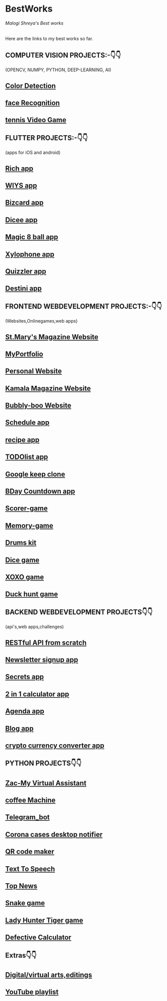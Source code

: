 # BestWorks
<h6>Malogi Shreya's Best works</h6>
Here are the links to my best works so far.

<h2>COMPUTER VISION PROJECTS:-👇👇</h2>
(OPENCV, NUMPY, PYTHON, DEEP-LEARNING, AI)

[Color Detection](https://github.com/5hre9a/computer-vision)
--
[face Recognition](https://github.com/5hre9a/face_recognition)
--
[tennis Video Game](https://github.com/5hre9a/Tennis_Video-Game)
--

<h2>FLUTTER PROJECTS:-👇👇</h2>
(apps for iOS and android)

[Rich app](https://github.com/5hre9a/rich-app)
--
[WIYS app](https://github.com/5hre9a/WIYS-APP)
--
[Bizcard app](https://github.com/5hre9a/bizcard-app)
--
[Dicee app](https://github.com/5hre9a/dicee-app)
--
[Magic 8 ball app](https://github.com/5hre9a/magic-ball-app)
--
[Xylophone app](https://github.com/5hre9a/xylophone-app)
--
[Quizzler app](https://github.com/5hre9a/quizzler-app)
--
[Destini app](https://github.com/5hre9a/destini-app)
--

<h2>FRONTEND WEBDEVELOPMENT PROJECTS:-👇👇</h2>
(Websites,Onlinegames,web apps)

[St.Mary's Magazine Website](https://github.com/5hre9a/emagz-website)
--
[MyPortfolio](https://github.com/5hre9a/MyPortfolio)
--
[Personal Website](https://github.com/5hre9a/my-ezyro-webby)
--
[Kamala Magazine Website](https://github.com/5hre9a/kamala-magz)
--
[Bubbly-boo Website](https://github.com/5hre9a/bubbly-boo)
--
[Schedule app](https://github.com/5hre9a/schedule-schema)
--
[recipe app](https://github.com/5hre9a/recipe-app)
--
[TODOlist app](https://github.com/5hre9a/TODO-list-app)
--
[Google keep clone](https://github.com/5hre9a/keepbox-app)
--
[BDay Countdown app](https://github.com/5hre9a/Bday-countdown)
--
[Scorer-game](https://github.com/5hre9a/scorer-game)
--
[Memory-game](https://github.com/5hre9a/memory-game)
--
[Drums kit](https://github.com/5hre9a/drums-kit)
--
[Dice game](https://github.com/5hre9a/Dice-game)
--
[XOXO game](https://github.com/5hre9a/XOXO-game)
--
[Duck hunt game](https://github.com/5hre9a/duckhunt-game)
--

<h2>BACKEND WEBDEVELOPMENT PROJECTS👇👇</h2>
(api's,web apps,challenges)

[RESTful API from scratch](https://github.com/5hre9a/RestAPI)
--
[Newsletter signup app](https://github.com/5hre9a/Newsletter-app)
--
[Secrets app](https://github.com/5hre9a/secrets-app)
--
[2 in 1 calculator app](https://github.com/5hre9a/Calculator-app)
--
[Agenda app](https://github.com/5hre9a/agenda-app)
--
[Blog app](https://github.com/5hre9a/blog-app)
--
[crypto currency converter app](https://github.com/5hre9a/cryptocurrency_converter)
--

<h2>PYTHON PROJECTS👇👇</h2>

[Zac-My Virtual Assistant](https://github.com/5hre9a/ZAC)
--
[coffee Machine](https://github.com/5hre9a/Coffee-Machine)
--
[Telegram_bot](https://github.com/5hre9a/zac-bot)
--
[Corona cases desktop notifier](https://github.com/5hre9a/corona-cases-notifyer)
--
[QR code maker](https://github.com/5hre9a/QRcode-maker)
--
[Text To Speech](https://github.com/5hre9a/corona-cases-notifyer)
--
[Top News](https://github.com/5hre9a/TopNews)
--
[Snake game](https://github.com/5hre9a/snake-game)
--
[Lady Hunter Tiger game](https://github.com/5hre9a/LHT-game)
--
[Defective Calculator](https://github.com/5hre9a/defective_calculator)
--

<h2>Extras👇👇</h2>

[Digital/virtual arts,editings](https://vsco.co/5hre9aaesthetics/gallery)
--
[YouTube playlist](https://www.youtube.com/channel/UCZQkssgRd4o2jcxT3c55bbg/playlists?view_as=subscriber)
--
